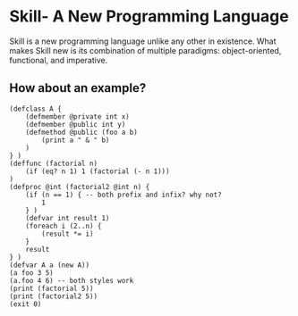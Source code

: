 Skill- A New Programming Language
=================================

Skill is a new programming language unlike any other in existence.
What makes Skill new is its combination of multiple paradigms:
object-oriented, functional, and imperative.

How about an example?
---------------------

```
(defclass A {
	(defmember @private int x)
	(defmember @public int y)
	(defmethod @public (foo a b)
		(print a " & " b)
	)
} )
(deffunc (factorial n)
	(if (eq? n 1) 1 (factorial (- n 1)))
)
(defproc @int (factorial2 @int n) {
	(if (n == 1) { -- both prefix and infix? why not?
		1
	} )
	(defvar int result 1)
	(foreach i (2..n) {
		(result *= i)
	}
	result
} )
(defvar A a (new A))
(a foo 3 5)
(a.foo 4 6) -- both styles work
(print (factorial 5))
(print (factorial2 5))
(exit 0)
```
